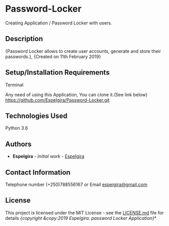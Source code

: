 # Password-Locker

  Creating Application / Password Locker with users.

## Description

{Password Locker allows to create user accounts, generate and store their passwords.}, {Created on 11th February 2019}

## Setup/Installation Requirements

Terminal

Any need of using this Application, You can clone it.(See link below)
https://github.com/EspeIgira/Password-Locker.git

## Technologies Used

Python 3.6
  
## Authors

* **EspeIgira** - *Initial work* - [EspeIgira](https://github.com/EspeIgira/)

## Contact Information

Telephone number (+250)788556167 or Email espeigira@gmail.com

## License

This project is licensed under the MIT License - see the [LICENSE.md](LICENSE.md) file for details
*{copyright &copy:2019 EspeIgira. password Locker Application}**